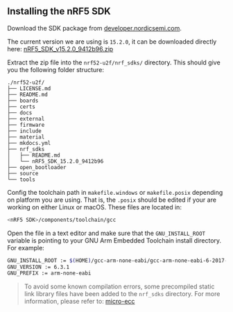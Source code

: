 ## Installing the nRF5 SDK

Download the SDK package from [developer.nordicsemi.com](https://developer.nordicsemi.com/).

The current version we are using is `15.2.0`, it can be downloaded directly here: [nRF5_SDK_v15.2.0_9412b96.zip](https://www.nordicsemi.com/eng/nordic/download_resource/59011/94/96002302/116085)

Extract the zip file into the `nrf52-u2f/nrf_sdks/` directory. This should give you the following folder structure:

``` info
./nrf52-u2f/
├── LICENSE.md
├── README.md
├── boards
├── certs
├── docs
├── external
├── firmware
├── include
├── material
├── mkdocs.yml
├── nrf_sdks
│   ├── README.md
│   └── nRF5_SDK_15.2.0_9412b96
├── open_bootloader
├── source
└── tools
```

Config the toolchain path in `makefile.windows` or `makefile.posix` depending on platform you are using. That is, the `.posix` should be edited if your are working on either Linux or macOS. These files are located in:

``` sh
<nRF5 SDK>/components/toolchain/gcc
```

Open the file in a text editor and make sure that the `GNU_INSTALL_ROOT` variable is pointing to your GNU Arm Embedded Toolchain install directory. For example:

``` sh
GNU_INSTALL_ROOT := $(HOME)/gcc-arm-none-eabi/gcc-arm-none-eabi-6-2017-q2-update/bin/
GNU_VERSION := 6.3.1
GNU_PREFIX := arm-none-eabi
```

> To avoid some known compilation errors, some precompiled static link library files have been added to the `nrf_sdks` directory. For more information, please refer to: [micro-ecc](http://infocenter.nordicsemi.com/index.jsp?topic=%2Fcom.nordic.infocenter.sdk5.v15.0.0%2Flib_crypto_backend_micro_ecc.html)
